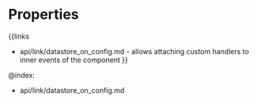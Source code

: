 
Properties
==========

{{links
- api/link/datastore_on_config.md - allows attaching custom handlers to inner events of the component
}}

@index:
- api/link/datastore_on_config.md

